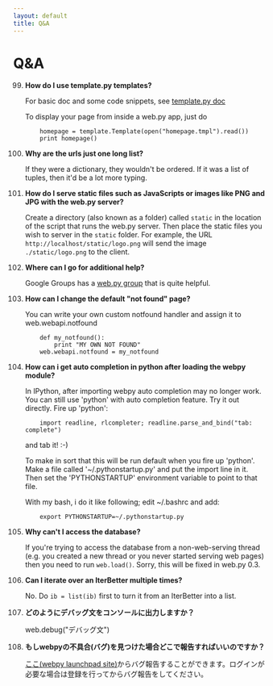 ```yaml
---
layout: default
title: Q&A
---
```


# Q&A

99. **How do I use template.py templates?**

    For basic doc and some code snippets, see [template.py doc](/templetor)

    To display your page from inside a web.py app, just do

            homepage = template.Template(open("homepage.tmpl").read())
            print homepage()

    
99. **Why are the urls just one long list?**

    If they were a dictionary, they wouldn't be ordered. If it was a list of tuples, then it'd be a lot more typing.

99. **How do I serve static files such as JavaScripts or images like PNG and JPG with the web.py server?**

    Create a directory (also known as a folder) called `static` in the location of the script that runs the web.py server. Then place the static files you wish to server in the `static` folder. For example, the URL `http://localhost/static/logo.png` will send the image `./static/logo.png` to the client.

99. **Where can I go for additional help?**

    Google Groups has a [web.py group](http://groups.google.com/group/webpy) that is quite helpful.

99. **How can I change the default "not found" page?**

    You can write your own custom notfound handler and assign it to web.webapi.notfound

            def my_notfound(): 
                print "MY OWN NOT FOUND" 
            web.webapi.notfound = my_notfound 

99. **How can i get auto completion in python after loading the webpy module?**

    In IPython, after importing webpy auto completion may no longer work. You can still use 'python' with auto completion feature. Try it out directly. Fire up 'python':

            import readline, rlcompleter; readline.parse_and_bind("tab: complete")

    and tab it! :-)

    To make in sort that this will be run default when you fire up 'python'. Make a file called '~/.pythonstartup.py' and put the import line in it. Then set the 'PYTHONSTARTUP' environment variable to point to that file.

    With my bash, i do it like following; edit ~/.bashrc and add:

            export PYTHONSTARTUP=~/.pythonstartup.py

99. **Why can't I access the database?**

    If you're trying to access the database from a non-web-serving thread (e.g. you created a new thread or you never started serving web pages) then you need to run `web.load()`. Sorry, this will be fixed in web.py 0.3.

99. **Can I iterate over an IterBetter multiple times?**

    No. Do `ib = list(ib)` first to turn it from an IterBetter into a list.

99. **どのようにデバッグ文をコンソールに出力しますか？**

    web.debug("デバッグ文")

99. **もしwebpyの不具合(バグ)を見つけた場合どこで報告すればいいのですか？**

    [ここ(webpy launchpad site)](https://launchpad.net/webpy)からバグ報告することができます。ログインが必要な場合は登録を行ってからバグ報告をしてください。